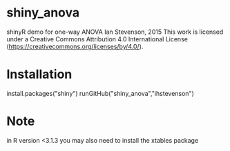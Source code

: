# shiny_anova
shinyR demo for one-way ANOVA
Ian Stevenson, 2015
This work is licensed under a Creative Commons Attribution 4.0 International License (https://creativecommons.org/licenses/by/4.0/).

# Installation
install.packages("shiny")
runGitHub("shiny_anova","ihstevenson")

# Note
in R version <3.1.3 you may also need to install the xtables package